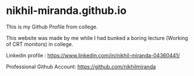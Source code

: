# nikhil-miranda.github.io

This is my Github Profile from college.

This website was made by me while I had bunked a boring lecture (Working of CRT monitors) in college.

Linkedin profile : https://www.linkedin.com/in/nikhil-miranda-04360441/

Professional Github Account: https://github.com/nikhilmiranda
